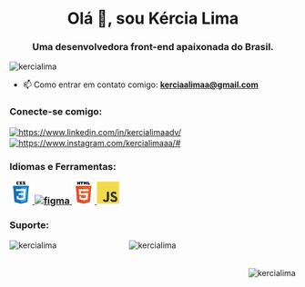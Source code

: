 <h1 align="center">Olá 👋, sou Kércia Lima</h1>
<h3 align="center">Uma desenvolvedora front-end apaixonada do Brasil.</h3>

<p align="left"> <img src="https://komarev.com/ghpvc/?username=kercialima&label=Profile%20views&color=0e75b6&style=flat" alt="kercialima" /> </p>

- 📫 Como entrar em contato comigo: **kerciaalimaa@gmail.com**

<h3 align="left">Conecte-se comigo:</h3>
<p align="left">
<a href="https://linkedin.com/in/https://www.linkedin.com/in/kercialimaadv/" target="blank"><img align="center" src="https://raw.githubusercontent.com/rahuldkjain/github-profile-readme-generator/master/src/images/icons/Social/linked-in-alt.svg" alt="https://www.linkedin.com/in/kercialimaadv/" height="30" width="40" /></a>
<a href="https://instagram.com/https://www.instagram.com/kercialimaaa/#" target="blank"><img align="center" src="https://raw.githubusercontent.com/rahuldkjain/github-profile-readme-generator/master/src/images/icons/Social/instagram.svg" alt="https://www.instagram.com/kercialimaaa/#" height="30" width="40" /></a>
</p>

<h3 align="left">Idiomas e Ferramentas:
<p align="left"> <a href="https://www.w3schools.com/css/" target="_blank" rel="noreferrer"> <img src="https://raw.githubusercontent.com/devicons/devicon/master/icons/css3/css3-original-wordmark.svg" alt="css3" width="40" height="40"/> </a> <a href="https://www.figma.com/" target="_blank" rel="noreferrer"> <img src="https://www.vectorlogo.zone/logos/figma/figma-icon.svg" alt="figma" width="40" height="40"/> </a> <a href="https://www.w3.org/html/" target="_blank" rel="noreferrer"> <img src="https://raw.githubusercontent.com/devicons/devicon/master/icons/html5/html5-original-wordmark.svg" alt="html5" width="40" height="40"/> </a> <a href="https://developer.mozilla.org/en-US/docs/Web/JavaScript" target="_blank" rel="noreferrer"> <img src="https://raw.githubusercontent.com/devicons/devicon/master/icons/javascript/javascript-original.svg" alt="javascript" width="40" height="40"/> </a> </p>

<h3 align="left">Suporte:</h3>
<p> <a href="https://www.buymeacoffee.com/kercialima"> <img align="left" src="https://cdn.buymeacoffee.com/buttons/v2/default-yellow.png" height="50" width="210" alt="kercialima" /></a> <a href="https://ko-fi.com/kercialima"> <img align="left" src="https://cdn.ko-fi.com/cdn/kofi3.png?v=3" height="50" width="210" alt="kercialima" /></a> </p><br><br>

<p><img align="center" src="https://github-readme-stats.vercel.app/api/top-langs?username=kercialima&show_icons=true&locale=en&layout=compact" alt="kercialima" /></p>
